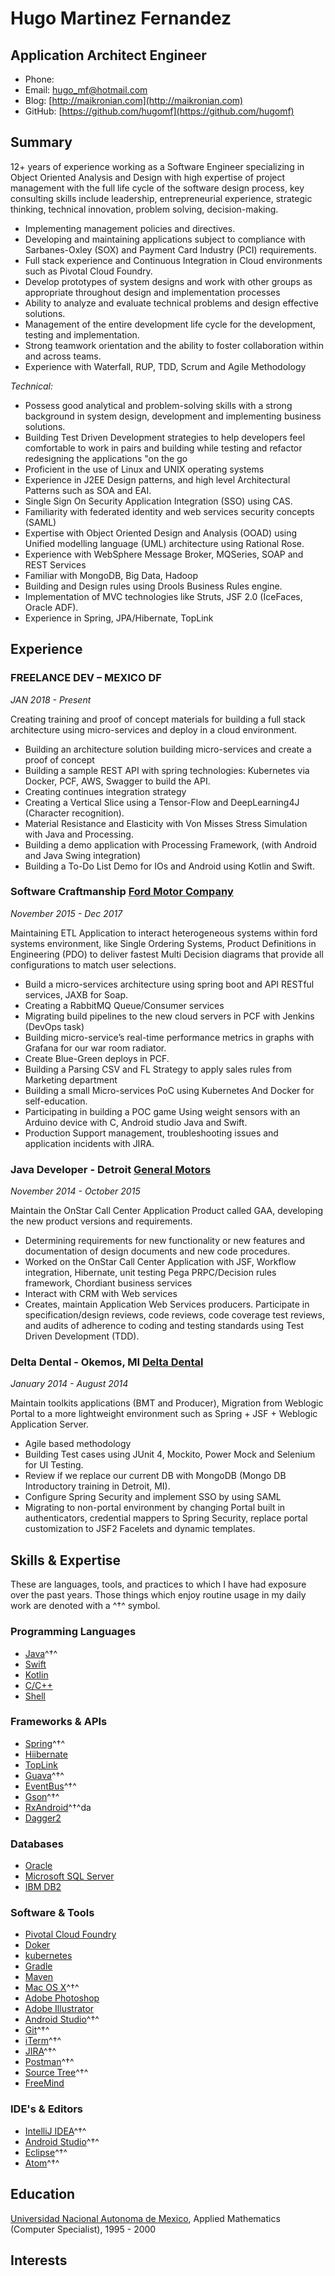 # Hugo Martinez Fernandez

## Application Architect Engineer

- Phone: 
- Email: [hugo_mf@hotmail.com](hugo_mf@hotmail.com)
- Blog: [http://maikronian.com](http://maikronian.com)
- GitHub: [https://github.com/hugomf](https://github.com/hugomf)

## Summary

12+ years of experience working as a Software Engineer specializing in Object Oriented Analysis and Design with high 
expertise of project management with the full life cycle of the software design process, key consulting skills include 
leadership, entrepreneurial experience, strategic thinking, technical innovation, problem solving, decision-making.

- Implementing management policies and directives.
- Developing and maintaining applications subject to compliance with Sarbanes-Oxley (SOX) and Payment Card Industry (PCI) requirements.
- Full stack experience and Continuous Integration in Cloud environments such as Pivotal Cloud Foundry.
- Develop prototypes of system designs and work with other groups as appropriate throughout design and implementation processes
- Ability to analyze and evaluate technical problems and design effective solutions.
- Management of the entire development life cycle for the development, testing and implementation.
- Strong teamwork orientation and the ability to foster collaboration within and across teams.
- Experience with Waterfall, RUP, TDD, Scrum and Agile Methodology

*_Technical:_*
-	Possess good analytical and problem-solving skills with a strong background in system design, development and implementing business solutions.
-	Building Test Driven Development strategies to help developers feel comfortable to work in pairs and building while testing and refactor redesigning the applications "on the go
-	Proficient in the use of Linux and UNIX operating systems
-	Experience in J2EE Design patterns, and high level Architectural Patterns such as SOA and EAI.
-	Single Sign On Security Application Integration (SSO) using CAS. 
-	Familiarity with federated identity and web services security concepts (SAML)
-	Expertise with Object Oriented Design and Analysis (OOAD) using Unified modelling language (UML) architecture using Rational Rose. 
-	Experience with WebSphere Message Broker, MQSeries, SOAP and REST Services
-	Familiar with MongoDB, Big Data, Hadoop
-	Building and Design rules using Drools Business Rules engine.
-	Implementation of MVC technologies like Struts, JSF 2.0 (IceFaces, Oracle ADF).
-	Experience in Spring, JPA/Hibernate, TopLink



## Experience

### **FREELANCE DEV – MEXICO DF**

*JAN 2018 - Present*

Creating training and proof of concept materials for building a full stack architecture using micro-services and 
deploy in a cloud environment.

*	Building an architecture solution building micro-services and create a proof of concept
*	Building a sample REST API with spring technologies: 
	Kubernetes via Docker, PCF, AWS, Swagger to build the API.
*	Creating continues integration strategy
*	Creating a Vertical Slice using a Tensor-Flow and DeepLearning4J (Character recognition).
*	Material Resistance and Elasticity with Von Misses Stress Simulation with Java and Processing.
*	Building a demo application with Processing Framework, (with Android and Java Swing integration)
*	Building a To-Do List Demo for IOs and Android using Kotlin and Swift.

### **Software Craftmanship**  [Ford Motor Company](http://www.ford.com)

*November 2015 - Dec 2017*

Maintaining ETL Application to interact heterogeneous systems within ford systems environment, 
like Single Ordering Systems, Product Definitions in Engineering (PDO) to deliver fastest 
Multi Decision diagrams that provide all configurations to match user selections.

*	Build a micro-services architecture using spring boot and API RESTful services, JAXB for Soap.
*	Creating a RabbitMQ Queue/Consumer services 
*	Migrating build pipelines to the new cloud servers in PCF with Jenkins (DevOps task)
*	Building micro-service’s real-time performance metrics in graphs with Grafana for our war room radiator.
*	Create Blue-Green deploys in PCF.
*	Building a Parsing CSV and FL Strategy to apply sales rules from Marketing department
*	Building a small Micro-services PoC using Kubernetes And Docker for self-education.
*	Participating in building a POC game Using weight sensors with an Arduino device with C, Android studio Java and Swift.
* Production Support management, troubleshooting issues and application incidents with JIRA.

### **Java Developer - Detroit** [General Motors](http://www.gm.com)

*November 2014 - October 2015*

Maintain the OnStar Call Center Application Product called GAA, developing the new product versions and requirements.

*	Determining requirements for new functionality or new features and documentation of design documents and new code procedures.
*	Worked on the OnStar Call Center Application with JSF, Workflow integration, Hibernate, unit testing Pega PRPC/Decision rules framework, Chordiant business services
*	Interact with CRM with Web services
*	Creates, maintain Application Web Services producers. Participate in specification/design reviews, code reviews, code coverage test reviews, and audits of adherence to coding and testing standards using Test Driven Development (TDD).


### **Delta Dental - Okemos, MI** [Delta Dental](https://www.deltadental.com/)

*January 2014 - August 2014*

Maintain toolkits applications (BMT and Producer), Migration from Weblogic Portal to a more lightweight environment 
such as Spring + JSF + Weblogic Application Server.

*	Agile based methodology
*	Building Test cases using JUnit 4, Mockito, Power Mock and Selenium for UI Testing. 
*	Review if we replace our current DB with MongoDB (Mongo DB Introductory training in Detroit, MI).
*	Configure Spring Security and implement SSO by using SAML
*	Migrating to non-portal environment by changing Portal built in authenticators, credential mappers to Spring Security, replace portal customization to JSF2 Facelets and dynamic templates.

## Skills & Expertise

These are languages, tools, and practices to which I have had exposure over the past years. Those things which enjoy routine usage in my daily work are denoted with a ^†^ symbol.

### Programming Languages

- [Java](https://www.java.com)^†^
- [Swift](https://developer.apple.com/swift/)
- [Kotlin](http://kotlinlang.org)
- [C/C++](http://www.cplusplus.com)
- [Shell](http://www.linuxshell.it)

### Frameworks & APIs

- [Spring](https://https://spring.io/)^†^
- [Hiibernate](http://hibernate.org/)
- [TopLink](http://www.oracle.com/technetwork/middleware/toplink/overview/index.html)
- [Guava](https://github.com/google/guava)^†^
- [EventBus](https://github.com/greenrobot/EventBus)^†^
- [Gson](https://github.com/google/gson)^†^
- [RxAndroid](https://github.com/ReactiveX/RxAndroid)^†^da
- [Dagger2](https://github.com/google/dagger)

### Databases

- [Oracle](https://www.oracle.com/database/index.html)
- [Microsoft SQL Server](https://github.com/google/dagger)
- [IBM DB2](https://github.com/google/dagger)


### Software & Tools

- [Pivotal Cloud Foundry](https://pivotal.io/platform)
- [Doker](https://www.docker.com/)
- [kubernetes](https://kubernetes.io/)
- [Gradle](https://gradle.org/)
- [Maven](https://maven.apache.org/)
- [Mac OS X](http://apple.com/macosx)^†^
- [Adobe Photoshop](https://www.adobe.com/products/photoshop.html)
- [Adobe Illustrator](https://www.adobe.com/products/illustrator.html)
- [Android Studio](https://developer.android.com/studio/index.html?hl=zh-cn)^†^
- [Git](https://git-scm.com)^†^
- [iTerm](https://www.iterm2.com)^†^
- [JIRA](https://www.atlassian.com/software/jira)^†^
- [Postman](https://www.getpostman.com)^†^
- [Source Tree](https://www.sourcetreeapp.com)^†^
- [FreeMind](http://freemind.sourceforge.net/wiki/index.php/Main_Page)


### IDE's & Editors
- [IntelliJ IDEA](https://www.jetbrains.com/idea)^†^
- [Android Studio](https://developer.android.com/studio/index.html?hl=zh-cn)^†^
- [Eclipse](https://www.eclipse.org/)^†^
- [Atom](https://atom.io)^†^


## Education

[Universidad Nacional Autonoma de Mexico](https://www.unam.mx/), Applied Mathematics (Computer Specialist), 1995 - 2000

## Interests
